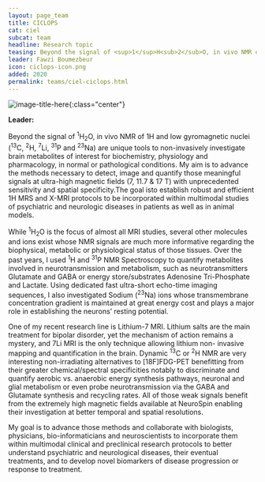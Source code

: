 ```yaml
---
layout: page_team
title: CICLOPS
cat: ciel
subcat: team
headline: Research topic
teasing: Beyond the signal of <sup>1</sup>H<sub>2</sub>O, in vivo NMR of 1H and low gyromagnetic nuclei (<sup>13</sup>C, <sup>2</sup>H, <sup>7</sup>Li, <sup>31</sup>P and <sup>23</sup>Na) are unique tools to non-invasively investigate brain metabolites of interest for biochemistry, physiology and pharmacology, in normal or pathological conditions. My aim is to advance the methods necessary to detect, image and quantify those meaningful signals at	ultra-high magnetic fields (7, 11.7 & 17 T) with unprecedented sensitivity and spatial specificity.The goal isto establish robust and efficient	1H MRS and X-MRI protocols to be incorporated within multimodal studies of psychiatric and neurologic diseases in patients as well as in animal models.
leader: Fawzi Boumezbeur
icon: ciclops-icon.png
added: 2020
permalink: teams/ciel-ciclops.html
---
```


![image-title-here]({{site.url}}{{site.baseurl}}/images/labs/{{page.icon}}){:class="center"}

<b> Leader: </b>
<script>mail2("{{page.leader | replace: " ", "." | downcase}}", "cea", 3, "", "{{page.leader}}")</script>

Beyond the signal of <sup>1</sup>H<sub>2</sub>O, in vivo NMR of 1H and low gyromagnetic nuclei (<sup>13</sup>C, <sup>2</sup>H, <sup>7</sup>Li, <sup>31</sup>P and <sup>23</sup>Na) are unique tools to non-invasively investigate brain metabolites of interest for biochemistry, physiology and pharmacology, in normal or pathological conditions. My aim is to advance the methods necessary to detect, image and quantify those meaningful signals at	ultra-high magnetic fields (7, 11.7 & 17 T) with unprecedented sensitivity and spatial specificity.The goal isto establish robust and efficient	1H MRS and X-MRI protocols to be incorporated within multimodal studies of psychiatric and neurologic diseases in patients as well as in animal models.



While <sup>1</sup>H<sub>2</sub>O is the focus of almost all MRI studies, several other molecules and ions exist whose NMR signals are much more informative regarding the biophysical, metabolic or physiological status of those tissues. Over the past years, I used <sup>1</sup>H and <sup>31</sup>P NMR Spectroscopy to quantify metabolites involved in neurotransmission and metabolism, such as neurotransmitters Glutamate and GABA or energy store/substrates Adenosine Tri-Phosphate and Lactate. Using dedicated fast ultra-short echo-time imaging sequences, I also investigated Sodium (<sup>23</sup>Na) ions whose transmembrane concentration gradient is maintained at great energy cost and plays a major role in establishing the neurons’ resting potential.

One of my recent research line is Lithium-7 MRI. Lithium salts are the main treatment for bipolar disorder, yet the mechanism of action remains a mystery, and 7Li MRI is the only technique allowing lithium non- invasive mapping and quantification in the brain. Dynamic <sup>13</sup>C or <sup>2</sup>H NMR are very interesting non-irradiating alternatives to \[18F]FDG-PET benefitting from their greater chemical/spectral specificities notably to discriminate and quantify aerobic vs. anaerobic energy synthesis pathways, neuronal and glial metabolism or even probe neurotransmission via the GABA and Glutamate synthesis and recycling rates. All of those weak signals benefit from the extremely high magnetic fields available at NeuroSpin enabling their investigation at better temporal and spatial resolutions. 

My goal is to advance those methods and collaborate with biologists, physicians, bio-informaticians and neuroscientists to incorporate them within multimodal clinical and preclinical research protocols to better understand psychiatric and neurological diseases, their eventual treatments, and to develop novel biomarkers of disease progression or response to treatment.
